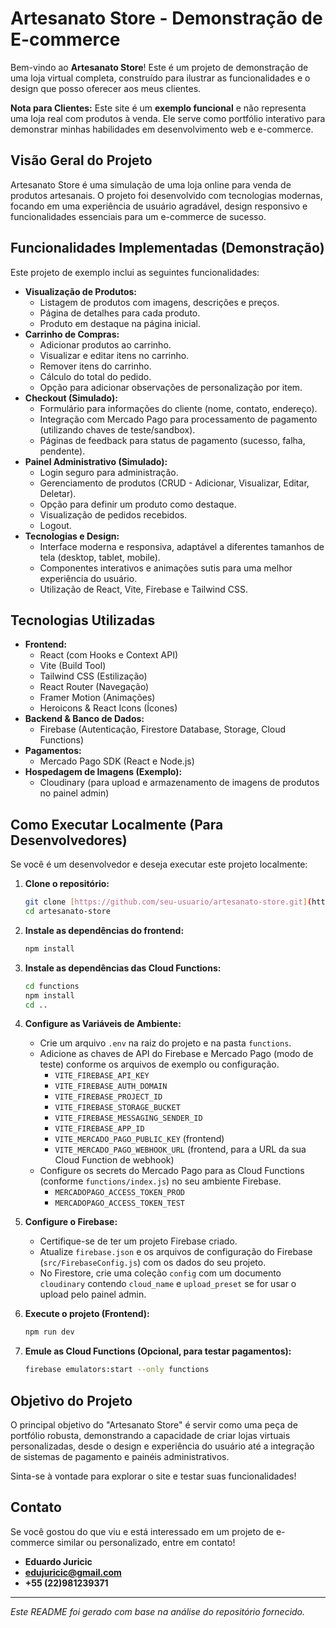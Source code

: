 # Artesanato Store - Demonstração de E-commerce

Bem-vindo ao **Artesanato Store**! Este é um projeto de demonstração de uma loja virtual completa, construído para ilustrar as funcionalidades e o design que posso oferecer aos meus clientes.

**Nota para Clientes:** Este site é um **exemplo funcional** e não representa uma loja real com produtos à venda. Ele serve como portfólio interativo para demonstrar minhas habilidades em desenvolvimento web e e-commerce.

## Visão Geral do Projeto

Artesanato Store é uma simulação de uma loja online para venda de produtos artesanais. O projeto foi desenvolvido com tecnologias modernas, focando em uma experiência de usuário agradável, design responsivo e funcionalidades essenciais para um e-commerce de sucesso.

## Funcionalidades Implementadas (Demonstração)

Este projeto de exemplo inclui as seguintes funcionalidades:

* **Visualização de Produtos:**
    * Listagem de produtos com imagens, descrições e preços.
    * Página de detalhes para cada produto.
    * Produto em destaque na página inicial.
* **Carrinho de Compras:**
    * Adicionar produtos ao carrinho.
    * Visualizar e editar itens no carrinho.
    * Remover itens do carrinho.
    * Cálculo do total do pedido.
    * Opção para adicionar observações de personalização por item.
* **Checkout (Simulado):**
    * Formulário para informações do cliente (nome, contato, endereço).
    * Integração com Mercado Pago para processamento de pagamento (utilizando chaves de teste/sandbox).
    * Páginas de feedback para status de pagamento (sucesso, falha, pendente).
* **Painel Administrativo (Simulado):**
    * Login seguro para administração.
    * Gerenciamento de produtos (CRUD - Adicionar, Visualizar, Editar, Deletar).
    * Opção para definir um produto como destaque.
    * Visualização de pedidos recebidos.
    * Logout.
* **Tecnologias e Design:**
    * Interface moderna e responsiva, adaptável a diferentes tamanhos de tela (desktop, tablet, mobile).
    * Componentes interativos e animações sutis para uma melhor experiência do usuário.
    * Utilização de React, Vite, Firebase e Tailwind CSS.

## Tecnologias Utilizadas

* **Frontend:**
    * React (com Hooks e Context API)
    * Vite (Build Tool)
    * Tailwind CSS (Estilização)
    * React Router (Navegação)
    * Framer Motion (Animações)
    * Heroicons & React Icons (Ícones)
* **Backend & Banco de Dados:**
    * Firebase (Autenticação, Firestore Database, Storage, Cloud Functions)
* **Pagamentos:**
    * Mercado Pago SDK (React e Node.js)
* **Hospedagem de Imagens (Exemplo):**
    * Cloudinary (para upload e armazenamento de imagens de produtos no painel admin)

## Como Executar Localmente (Para Desenvolvedores)

Se você é um desenvolvedor e deseja executar este projeto localmente:

1.  **Clone o repositório:**
    ```bash
    git clone [https://github.com/seu-usuario/artesanato-store.git](https://github.com/seu-usuario/artesanato-store.git)
    cd artesanato-store
    ```

2.  **Instale as dependências do frontend:**
    ```bash
    npm install
    ```

3.  **Instale as dependências das Cloud Functions:**
    ```bash
    cd functions
    npm install
    cd ..
    ```

4.  **Configure as Variáveis de Ambiente:**
    * Crie um arquivo `.env` na raiz do projeto e na pasta `functions`.
    * Adicione as chaves de API do Firebase e Mercado Pago (modo de teste) conforme os arquivos de exemplo ou configuração.
        * `VITE_FIREBASE_API_KEY`
        * `VITE_FIREBASE_AUTH_DOMAIN`
        * `VITE_FIREBASE_PROJECT_ID`
        * `VITE_FIREBASE_STORAGE_BUCKET`
        * `VITE_FIREBASE_MESSAGING_SENDER_ID`
        * `VITE_FIREBASE_APP_ID`
        * `VITE_MERCADO_PAGO_PUBLIC_KEY` (frontend)
        * `VITE_MERCADO_PAGO_WEBHOOK_URL` (frontend, para a URL da sua Cloud Function de webhook)
    * Configure os secrets do Mercado Pago para as Cloud Functions (conforme `functions/index.js`) no seu ambiente Firebase.
        * `MERCADOPAGO_ACCESS_TOKEN_PROD`
        * `MERCADOPAGO_ACCESS_TOKEN_TEST`

5.  **Configure o Firebase:**
    * Certifique-se de ter um projeto Firebase criado.
    * Atualize `firebase.json` e os arquivos de configuração do Firebase (`src/FirebaseConfig.js`) com os dados do seu projeto.
    * No Firestore, crie uma coleção `config` com um documento `cloudinary` contendo `cloud_name` e `upload_preset` se for usar o upload pelo painel admin.

6.  **Execute o projeto (Frontend):**
    ```bash
    npm run dev
    ```

7.  **Emule as Cloud Functions (Opcional, para testar pagamentos):**
    ```bash
    firebase emulators:start --only functions
    ```

## Objetivo do Projeto

O principal objetivo do "Artesanato Store" é servir como uma peça de portfólio robusta, demonstrando a capacidade de criar lojas virtuais personalizadas, desde o design e experiência do usuário até a integração de sistemas de pagamento e painéis administrativos.

Sinta-se à vontade para explorar o site e testar suas funcionalidades!

## Contato

Se você gostou do que viu e está interessado em um projeto de e-commerce similar ou personalizado, entre em contato!

* **Eduardo Juricic**
* **edujuricic@gmail.com**
* **+55 (22)981239371**

---

*Este README foi gerado com base na análise do repositório fornecido.*
